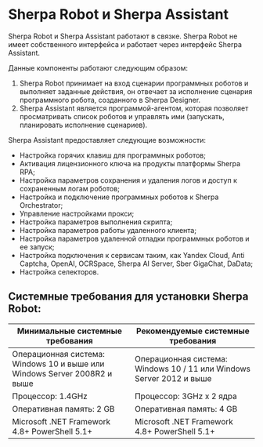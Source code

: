 # Sherpa Robot и Sherpa Assistant

Sherpa Robot и Sherpa Assistant работают в связке. Sherpa Robot не имеет собственного интерфейса и работает через интерфейс Sherpa Assistant.

Данные компоненты работают следующим образом:

1. Sherpa Robot принимает на вход сценарии программных роботов и выполняет заданные действия, он отвечает за исполнение сценария программного робота, созданного в Sherpa Designer.
2. Sherpa Assistant является программой-агентом, которая позволяет просматривать список роботов и управлять ими (запускать, планировать исполнение сценариев).

Sherpa Assistant предоставляет следующие возможности:

* Настройка горячих клавиш для программных роботов;
* Активация лицензионного ключа на продукты платформы Sherpa RPA;
* Настройка параметров сохранения и удаления логов и доступ к сохраненным логам роботов;
* Настройка и подключение программных роботов к Sherpa Orchestrator;
* Управление настройками прокси;
* Настройка параметров выполнения скрипта;
* Настройка параметров работы удаленного клиента;
* Настройка параметров удаленной отладки программных роботов и ее запуск;
* Настройка подключения к сервисам таким, как Yandex Cloud, Anti Captcha, OpenAI, OCRSpace, Sherpa AI Server, Sber GigaChat, DaData;
* Настройка селекторов.

## **Системные требования для установки Sherpa Robot:**

| **Минимальные системные требования**                                     | **Рекомендуемые системные требования**                               |
| ------------------------------------------------------------------------ | -------------------------------------------------------------------- |
| Операционная система: Windows 10 и выше или Windows Server 2008R2 и выше | Операционная система: Windows 10 / 11 или Windows Server 2012 и выше |
| Процессор: 1.4GHz                                                        | Процессор: 3GHz x 2 ядра                                             |
| Оперативная память: 2 GB                                                 | Оперативная память: 4 GB                                             |
| Microsoft .NET Framework 4.8+ PowerShell 5.1+                            | Microsoft .NET Framework 4.8+ PowerShell 5.1+                        |
